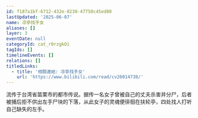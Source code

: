 ```yaml
---
id: f187a1bf-6712-432e-8230-47750c45ed80
lastUpdated: '2025-06-07'
name: 凉亭找手女
aliases: []
layer: 3
eventDate: null
categoryId: cat_r0rzgkOi
tagIds: []
timelineEvents: []
relations: []
titledLinks:
  - title: '相關連結: 凉亭找手女'
    url: 'https://www.bilibili.com/read/cv26014738/'
---
```

流传于台湾省苗栗市的都市传说。据传一名女子曾被自己的丈夫杀害并分尸，后者被捕后拒不供出左手尸块的下落，从此女子的灵魂便徘徊在扶轮亭，四处找人打听自己缺失的左手。
